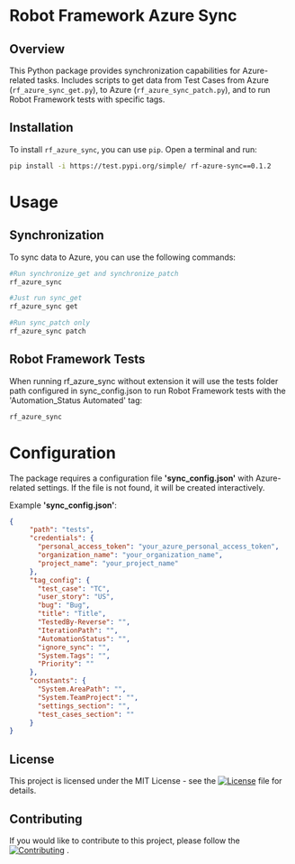 # Robot Framework Azure Sync 

## Overview

This Python package provides synchronization capabilities for Azure-related tasks. Includes scripts to get data from Test Cases from Azure (`rf_azure_sync_get.py`), to Azure (`rf_azure_sync_patch.py`), and to run Robot Framework tests with specific tags.

## Installation

To install `rf_azure_sync`, you can use `pip`. Open a terminal and run:

```bash
pip install -i https://test.pypi.org/simple/ rf-azure-sync==0.1.2
```
# Usage
## Synchronization
To sync data to Azure, you can use the following commands:

```bash
#Run synchronize_get and synchronize_patch
rf_azure_sync

#Just run sync_get
rf_azure_sync get

#Run sync_patch only
rf_azure_sync patch
```

## Robot Framework Tests
When running rf_azure_sync without extension it will use the tests folder path configured in sync_config.json to run Robot Framework tests with the 'Automation_Status Automated' tag:

```bash
rf_azure_sync
```
# Configuration
The package requires a configuration file **'sync_config.json'** with Azure-related settings. If the file is not found, it will be created interactively.

Example **'sync_config.json'**:
```JSON
{
     "path": "tests",
     "credentials": {
       "personal_access_token": "your_azure_personal_access_token",
       "organization_name": "your_organization_name",
       "project_name": "your_project_name"
     },
     "tag_config": {
       "test_case": "TC",
       "user_story": "US",
       "bug": "Bug",
       "title": "Title",
       "TestedBy-Reverse": "",
       "IterationPath": "",
       "AutomationStatus": "",
       "ignore_sync": "",
       "System.Tags": "",
       "Priority": ""
     },
     "constants": {
       "System.AreaPath": "",
       "System.TeamProject": "",
       "settings_section": "",
       "test_cases_section": ""
     }
}
```
## License
This project is licensed under the MIT License - see the [![License](https://img.shields.io/badge/License-MIT-blue.svg)](https://github.com/fabiorisantosquispe/rf_azure_sync/blob/main/LICENSE) file for details.
## Contributing
If you would like to contribute to this project, please follow the [![Contributing](https://img.shields.io/badge/Contributing-Read%20Guidelines-green)](https://github.com/fabiorisantosquispe/rf_azure_sync/blob/main/CONTRIBUTING.md)
.
